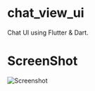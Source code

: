 # chat_view_ui

Chat UI using Flutter & Dart.

# ScreenShot

![Screenshot](https://user-images.githubusercontent.com/60510052/127179261-948ed65e-dbca-4f9c-8e6e-be52d7baceea.jpg)

